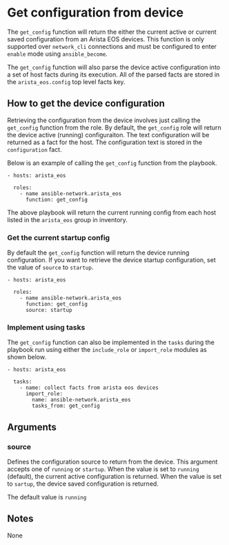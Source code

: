 # Get configuration from device
The `get_config` function will return the either the current active or current
saved configuration from an Arista EOS devices.  This function is only
supported over `network_cli` connections and must be configured to enter
`enable` mode using `ansible_become`.  

The `get_config` function will also parse the device active configuration into
a set of host facts during its execution.  All of the parsed facts are stored
in the ``arista_eos.config`` top level facts key.

## How to get the device configuration
Retrieving the configuration from the device involves just calling the
`get_config` function from the role.  By default, the `get_config` role will
return the device active (running) configuraiton.  The text configuration will
be returned as a fact for the host.  The configuration text is stored in the
`configuration` fact.

Below is an example of calling the `get_config` function from the playbook.

```
- hosts: arista_eos

  roles:
    - name ansible-network.arista_eos
      function: get_config
```

The above playbook will return the current running config from each host listed
in the `arista_eos` group in inventory.

### Get the current startup config
By default the `get_config` function will return the device running
configuration.  If you want to retrieve the device startup configuration, set
the value of `source` to `startup`.

```
- hosts: arista_eos

  roles:
    - name ansible-network.arista_eos
      function: get_config
      source: startup
```

### Implement using tasks
The `get_config` function can also be implemented in the `tasks` during the
playbook run using either the `include_role` or `import_role` modules as shown
below.

```
- hosts: arista_eos

  tasks:
    - name: collect facts from arista eos devices
      import_role:
        name: ansible-network.arista_eos
        tasks_from: get_config
```

## Arguments

### source

Defines the configuration source to return from the device.  This argument
accepts one of `running` or `startup`.  When the value is set to `running`
(default), the current active configuration is returned.  When the value is set
to `sartup`, the device saved configuration is returned.

The default value is `running`

## Notes
None
